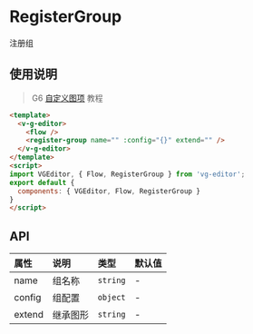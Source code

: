 # RegisterGroup

注册组

## 使用说明

> G6 [自定义图项](https://antv.alipay.com/zh-cn/g6/1.x/tutorial/custom-shape.html) 教程

```html
<template>
  <v-g-editor>
    <flow />
    <register-group name="" :config="{}" extend="" />
  </v-g-editor>
</template>
<script>
import VGEditor, { Flow, RegisterGroup } from 'vg-editor';
export default {
  components: { VGEditor, Flow, RegisterGroup }
}
</script>
```

## API

| 属性 | 说明 | 类型 | 默认值 |
| :--- | :--- | :--- | :--- |
| name | 组名称 | `string` | - |
| config | 组配置 | `object` | - |
| extend | 继承图形 | `string` | - |
